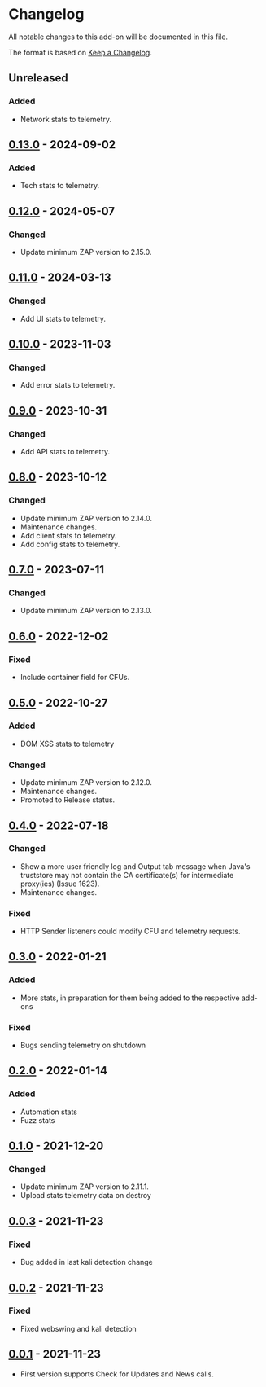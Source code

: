 # Changelog
All notable changes to this add-on will be documented in this file.

The format is based on [Keep a Changelog](https://keepachangelog.com/en/1.0.0/).

## Unreleased
### Added
- Network stats to telemetry.

## [0.13.0] - 2024-09-02
### Added
- Tech stats to telemetry.

## [0.12.0] - 2024-05-07
### Changed
- Update minimum ZAP version to 2.15.0.

## [0.11.0] - 2024-03-13
### Changed
- Add UI stats to telemetry.

## [0.10.0] - 2023-11-03
### Changed
- Add error stats to telemetry.

## [0.9.0] - 2023-10-31
### Changed
- Add API stats to telemetry.

## [0.8.0] - 2023-10-12
### Changed
- Update minimum ZAP version to 2.14.0.
- Maintenance changes.
- Add client stats to telemetry.
- Add config stats to telemetry.

## [0.7.0] - 2023-07-11
### Changed
- Update minimum ZAP version to 2.13.0.

## [0.6.0] - 2022-12-02
### Fixed
- Include container field for CFUs.

## [0.5.0] - 2022-10-27
### Added
- DOM XSS stats to telemetry

### Changed
- Update minimum ZAP version to 2.12.0.
- Maintenance changes.
- Promoted to Release status.

## [0.4.0] - 2022-07-18
### Changed
- Show a more user friendly log and Output tab message when Java's truststore may not contain the CA certificate(s) for intermediate proxy(ies) (Issue 1623).
- Maintenance changes.

### Fixed
- HTTP Sender listeners could modify CFU and telemetry requests.

## [0.3.0] - 2022-01-21
### Added
- More stats, in preparation for them being added to the respective add-ons
### Fixed
- Bugs sending telemetry on shutdown

## [0.2.0] - 2022-01-14
### Added
- Automation stats
- Fuzz stats

## [0.1.0] - 2021-12-20
### Changed
- Update minimum ZAP version to 2.11.1.
- Upload stats telemetry data on destroy

## [0.0.3] - 2021-11-23
### Fixed
- Bug added in last kali detection change

## [0.0.2] - 2021-11-23

### Fixed
- Fixed webswing and kali detection

## [0.0.1] - 2021-11-23

- First version supports Check for Updates and News calls.

[0.13.0]: https://github.com/zaproxy/zap-extensions/releases/callhome-v0.13.0
[0.12.0]: https://github.com/zaproxy/zap-extensions/releases/callhome-v0.12.0
[0.11.0]: https://github.com/zaproxy/zap-extensions/releases/callhome-v0.11.0
[0.10.0]: https://github.com/zaproxy/zap-extensions/releases/callhome-v0.10.0
[0.9.0]: https://github.com/zaproxy/zap-extensions/releases/callhome-v0.9.0
[0.8.0]: https://github.com/zaproxy/zap-extensions/releases/callhome-v0.8.0
[0.7.0]: https://github.com/zaproxy/zap-extensions/releases/callhome-v0.7.0
[0.6.0]: https://github.com/zaproxy/zap-extensions/releases/callhome-v0.6.0
[0.5.0]: https://github.com/zaproxy/zap-extensions/releases/callhome-v0.5.0
[0.4.0]: https://github.com/zaproxy/zap-extensions/releases/callhome-v0.4.0
[0.3.0]: https://github.com/zaproxy/zap-extensions/releases/callhome-v0.3.0
[0.2.0]: https://github.com/zaproxy/zap-extensions/releases/callhome-v0.2.0
[0.1.0]: https://github.com/zaproxy/zap-extensions/releases/callhome-v0.1.0
[0.0.3]: https://github.com/zaproxy/zap-extensions/releases/callhome-v0.0.3
[0.0.2]: https://github.com/zaproxy/zap-extensions/releases/callhome-v0.0.2
[0.0.1]: https://github.com/zaproxy/zap-extensions/releases/callhome-v0.0.1
